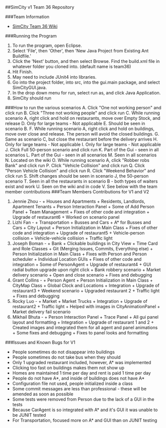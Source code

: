 ##SimCity v1 Team 36 Repository

###Team Information
  + [SimCity Team 36 Wiki](https://github.com/usc-csci201-fall2013/team36/wiki)

###Running the Program
  1.  To run the program, open Eclipse.
  2.  Select 'File', then 'Other', then 'New Java Project from Existing Ant Buildfile.'
  3.  Click the 'Next' button, and then select Browse. Find the build.xml file in whatever folder you cloned into. (default name is team36)
  4.  Hit Finish.
  5.  May need to include JUnit4 into libraries.
  5.  Go into the project folder, into src, into the gui.main package, and select SimCityGUI.java.
  6.  In the drop down menu for run, select run as, and click Java Application.
  7.  SimCity should run

###How to run the various scenarios
  A. Click "One not working person" and click run
  B. Click "Three not working people" and click run
  C. While running scenario A, right click and hold on restaurants, move over Empty Stock, and release
  D. Only for large teams - Not applicable
  E. Should be seen in scenario B.
  F. While running scenario A, right click and hold on buildings, move over close and release. The person will avoid the closed buildings.
  G. Same as scenario C, but close the restaurant before the delivery arrives
  H. Only for large teams - Not applicable
  I. Only for large teams - Not applicable
  J. Click Full 50-person scenario and click run
  K. Part of the Gui - seen in all scenarios 
  L. Part of the Gui - seen in all scenarios
  M. Seen in all scenarios
  N. Located on the wiki
  O. While running scenario A, click "Robber robs Bank" and click run
  P. Click "Vehicle Collision" and click run
  Q. Click "Person Vehicle Collision" and click run
  R. Click "Weekend Behavior" and click run
  S. Shift changes should be seen in scenario J, the 50-person scenario
  T. Seen in all the restaurants in scenario B - both types of waiters exist and work
  U. Seen on the wiki and in code
  V. See below with the team member contributions
###Team Members Contributions for V1 and V2
  1. Jennie Zhou - 
	+ Houses and Apartments
	+ Residents, Landlords, Apartment Tenants
	+ Person Interaction Panel
	+ Some of Add Person Panel
	+ Team Management
	+ Fixes of other code and integration
	+ Upgrade of restaurant6
	+ Worked on scenario panel
  2. Lizhi Fan -
	+ Transportation
	+ Busses and Cars
	+ A* for Busses and Cars
	+ City Layout
	+ Person Initialization in Main Class
	+ Fixes of other code and integration
	+ Upgrade of restaurant5
	+ Vehicle-person collision
	+ Vehicle-vehicle collision
	+ Traffic light
  3. Joseph Boman - 
	+ Bank
	+ Clickable buildings in City View
	+ Time Card and Role Classes
	+ Git (Merging Issues, Commits, Everything else)
	+ Person Initialization in Main Class
	+ Fixes with Person and Person scheduler
	+ Individual Location GUIs
	+ Fixes of other code and integration
	+ Some of PersonAgent
	+ Upgrade of restaurant4
	+ GUI radial button upgrade upon right click
	+ Bank robbery scenario
	+ Market delivery scenario
	+ Open and close scenario
	+ Fixes and debugging
  4. Grant Collins -
	+ Person Agent
	+ Person Initialization in Main Class
	+ CityMap Class
	+ Global Clock and Locations
	+ Integration
	+ Upgrade of restaurant3
	+ Weekend scenario
	+ Upgraded restaurant 2
	+ Traffic light
	+ Fixes and debugging
  5. Rocky Luo -
	+ Market
	+ Market Trucks
	+ Integration
	+ Upgrade of restaurant2
	+ Traffic light
	+ Helped with images in CityAnimationPanel 
	+ Market delivery fail scenario
  6. Mikhail Bhuta -
	+ Person Interaction Panel
	+ Trace Panel
	+ All gui panel layout and formatting
	+ Integration
	+ Upgrade of restaurant 1 and 2
	+ Created images and integrated them for all agent and panel animations
	+ Some fixes and debugging
	+ Fixes to panel looks and formatting 

###Issues and Known Bugs for V1
  + People sometimes do not disappear into buildings
  + People sometimes do not take bus when they should
  + Only 1 upgraded restaurant included, however, A* was implemented
  + Clicking too fast on buildings makes them not show up
  + Homes are maintained 1 time per day and rent is paid 1 time per day
  + People do not have A*, and inside of buildings does not have A*
  + Configuration file not used, people initialized inside a class
  + Some commit messages are less than professional - these will be amended as soon as possible
  + Some tests were removed from Person due to the lack of a GUI in the tests
  + Because CarAgent is so integrated with A* and it's GUI it was unable to be JUNIT tested
  + For Transportation, focused more on A* and GUI than on JUNIT testing
